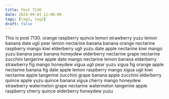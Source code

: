 ```yaml
---
title: Post 7130
date: 2024-09-01 12:00:00
tags: [tag1, tag2]
draft: false
---
```

This is post 7130.
orange
raspberry
quince
lemon
strawberry
yuzu
lemon
banana
date
ugli
pear
lemon
nectarine
banana
banana
orange
nectarine
raspberry
mango
kiwi
elderberry
ugli
yuzu
date
apple
nectarine
kiwi
mango
yuzu
banana
pear
banana
honeydew
elderberry
nectarine
grape
nectarine
zucchini
tangerine
apple
date
mango
nectarine
lemon
banana
elderberry
strawberry
fig
mango
honeydew
xigua
ugli
pear
yuzu
xigua
fig
orange
apple
nectarine
banana
fig
date
apple
lemon
raspberry
mango
xigua
ugli
kiwi
nectarine
apple
tangerine
zucchini
grape
banana
apple
zucchini
elderberry
quince
apple
yuzu
quince
banana
xigua
cherry
mango
honeydew
strawberry
watermelon
grape
nectarine
watermelon
tangerine
apple
raspberry
cherry
quince
elderberry
honeydew
yuzu
